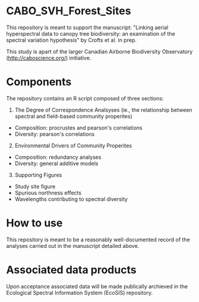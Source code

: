 # CABO_SVH_Forest_Sites

This repository is meant to support the manuscript: 
"Linking aerial hyperspectral data to canopy tree biodiversity: an examination of the spectral variation hypothesis" by Crofts et al. in prep. 

This study is apart of the larger Canadian Airborne Biodiversity Observatory (http://caboscience.org/) initiative.

# Components
The repository contains an R script composed of three sections:
1. The Degree of Correspondence Analsyses (ie., the relationship between spectral and field-based community properites)
- Composition: procrustes and pearson's correlations
- Diversity: pearson's correlations
2. Environmental Drivers of Community Properites
- Composition: redundancy analyses
- Diversity: general additive models
3. Supporting Figures
- Study site figure
- Spurious northness effects
- Wavelengths contributing to spectral diversity

# How to use
This repository is meant to be a reasonably well-documented record of the analyses carried out in the manuscript detailed above. 

# Associated data products
Upon acceptance associated data will be made publically archieved in the Ecological Spectral Information System (EcoSIS) repository. 
